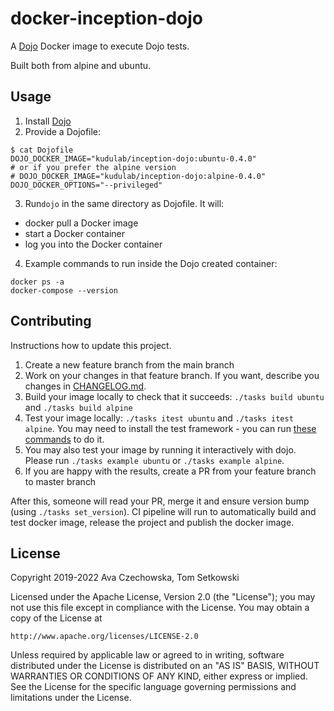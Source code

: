 # docker-inception-dojo

A [Dojo](https://github.com/kudulab/dojo) Docker image to execute Dojo tests.

Built both from alpine and ubuntu.

## Usage

1. Install [Dojo](https://github.com/kudulab/dojo/#installation)
2. Provide a Dojofile:
```
$ cat Dojofile
DOJO_DOCKER_IMAGE="kudulab/inception-dojo:ubuntu-0.4.0"
# or if you prefer the alpine version
# DOJO_DOCKER_IMAGE="kudulab/inception-dojo:alpine-0.4.0"
DOJO_DOCKER_OPTIONS="--privileged"
```
3. Run`dojo` in the same directory as Dojofile. It will:
  * docker pull a Docker image
  * start a Docker container
  * log you into the Docker container

4. Example commands to run inside the Dojo created container:
```
docker ps -a
docker-compose --version
```


## Contributing
Instructions how to update this project.

1. Create a new feature branch from the main branch
1. Work on your changes in that feature branch. If you want, describe you changes in [CHANGELOG.md](CHANGELOG.md).
1. Build your image locally to check that it succeeds: `./tasks build ubuntu` and `./tasks build alpine`
1. Test your image locally: `./tasks itest ubuntu` and `./tasks itest alpine`. You may need to install the test framework - you can run [these commands](https://github.com/kudulab/docker-dotnet-dojo/blob/3.2.0/image/Dockerfile.debian#L58) to do it.
1. You may also test your image by running it interactively with dojo. Please run `./tasks example ubuntu` or `./tasks example alpine`.
1. If you are happy with the results, create a PR from your feature branch to master branch

After this, someone will read your PR, merge it and ensure version bump (using `./tasks set_version`). CI pipeline will run to automatically build and test docker image, release the project and publish the docker image.

## License

Copyright 2019-2022 Ava Czechowska, Tom Setkowski

Licensed under the Apache License, Version 2.0 (the "License");
you may not use this file except in compliance with the License.
You may obtain a copy of the License at

    http://www.apache.org/licenses/LICENSE-2.0

Unless required by applicable law or agreed to in writing, software
distributed under the License is distributed on an "AS IS" BASIS,
WITHOUT WARRANTIES OR CONDITIONS OF ANY KIND, either express or implied.
See the License for the specific language governing permissions and
limitations under the License.

